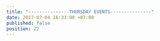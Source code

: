 ```yaml
---
title: "---------------THURSDAY EVENTS---------------"
date: 2017-07-04 16:33:00 +07:00
published: false
position: 22
---
```



